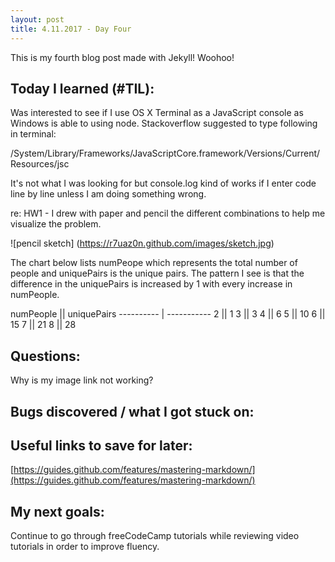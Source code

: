 ```yaml
---
layout: post
title: 4.11.2017 - Day Four 
---
```


This is my fourth blog post made with Jekyll! Woohoo! 

## Today I learned (#TIL):


Was interested to see if I use OS X Terminal as a JavaScript console as Windows is able to using node.   Stackoverflow suggested to type following in terminal:

/System/Library/Frameworks/JavaScriptCore.framework/Versions/Current/Resources/jsc

It's not what I was looking for but console.log kind of works if I enter code line by line unless I am doing something wrong.


re: HW1 - I drew with paper and pencil the different combinations to help me visualize the problem.  


![pencil sketch]
(https://r7uaz0n.github.com/images/sketch.jpg)



The chart below lists numPeope which represents the total number of people and uniquePairs is the unique pairs.  The pattern I see is that the difference in the uniquePairs is increased by 1 with every increase in numPeople. 

numPeople ||  uniquePairs
---------- | -----------
2         ||    1
3         ||    3
4         ||    6
5         ||    10
6         ||    15
7         ||    21
8         ||    28





## Questions:

Why is my image link not working?


## Bugs discovered / what I got stuck on:



## Useful links to save for later:

[https://guides.github.com/features/mastering-markdown/](https://guides.github.com/features/mastering-markdown/)


## My next goals:

Continue to go through freeCodeCamp tutorials while reviewing video tutorials in order to improve fluency.








